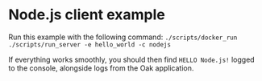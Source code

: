 # Node.js client example

Run this example with the following command:
`./scripts/docker_run ./scripts/run_server -e hello_world -c nodejs`

If everything works smoothly, you should then find `HELLO Node.js!` logged to
the console, alongside logs from the Oak application.
